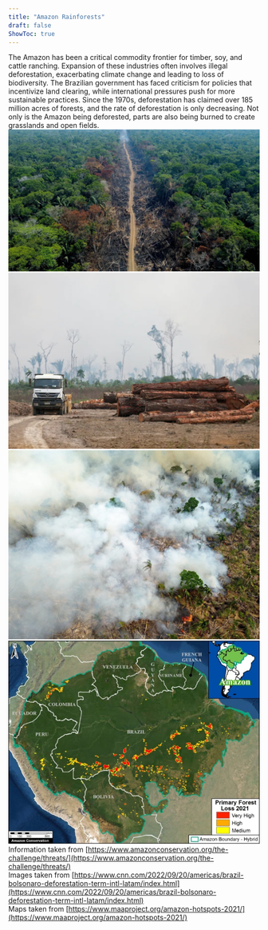 ```yaml
---
title: "Amazon Rainforests"
draft: false
ShowToc: true
---
```

The Amazon has been a critical commodity frontier for timber, soy, and cattle ranching. Expansion of these industries often involves illegal deforestation, exacerbating climate change and leading to loss of biodiversity. The Brazilian government has faced criticism for policies that incentivize land clearing, while international pressures push for more sustainable practices​. Since the 1970s, deforestation has claimed over 185 million acres of forests, and the rate of deforestation is only decreasing. Not only is the Amazon being deforested, parts are also being burned to create grasslands and open fields.
![alt text](images/220919174024-02-brazil-amazon-deforestation.webp)
![alt text](images/220919173952-03-brazil-amazon-deforestation.webp)
![alt text](images/220919174008-01-brazil-amazon-deforestation.webp)
![alt text](images/maaproject.org-maap-147-amazon-deforestation-hotspots-2021-first-look-1HS-PFL-ALL-AMZ-Hconfidence-Biog2021Sep18-200dpi-Eng-v2-720x580.jpg)
Information taken from [https://www.amazonconservation.org/the-challenge/threats/](https://www.amazonconservation.org/the-challenge/threats/)  
Images taken from [https://www.cnn.com/2022/09/20/americas/brazil-bolsonaro-deforestation-term-intl-latam/index.html](https://www.cnn.com/2022/09/20/americas/brazil-bolsonaro-deforestation-term-intl-latam/index.html)  
Maps taken from [https://www.maaproject.org/amazon-hotspots-2021/](https://www.maaproject.org/amazon-hotspots-2021/)